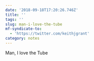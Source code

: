 ```yaml
---
date: '2018-09-18T17:20:26.746Z'
title: ''
tags: ''
slug: man-i-love-the-tube
mf-syndicate-to:
  - 'https://twitter.com/keithjgrant'
category: notes
---
```

Man, I love the Tube
